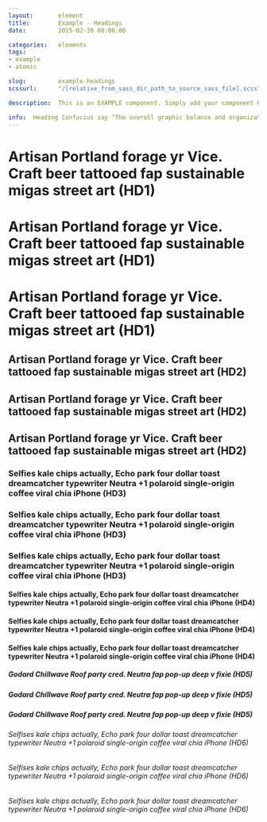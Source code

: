 ```yaml
---
layout:       element
title:        Example - Headings
date:         2015-02-20 00:00:00

categories:   elements
tags:
- example
- atomic

slug:         example-headings
scssurl:      "/[relative_from_sass_dir_path_to_source_sass_file].scss"

description:  This is an EXAMPLE component. Simply add your component HTML.

info:  Heading Confucius say "The overall graphic balance and organization of the page is crucial to drawing the user into your content. A page of solid text will repel the casual reader with a mass of undifferentiated gray, without obvious cues to the structure of your information. A page dominated by poorly designed or overly bold graphics or typography will also distract or repel users seeking substantive content. You will need to strike an appropriate balance between attracting the eye with visual contrast and providing a clear sense of organization, through the variations in contrast that result from proper proximities, groupings, figure-ground relationships, and headings."
---
```

<h1 class="hd-1 deemphasized">Artisan Portland forage yr Vice. Craft beer tattooed fap sustainable migas street art (HD1)</h1>
<h1 class="hd-1">Artisan Portland forage yr Vice. Craft beer tattooed fap sustainable migas street art (HD1)</h1>
<h1 class="hd-1 emphasized">Artisan Portland forage yr Vice. Craft beer tattooed fap sustainable migas street art (HD1)</h1>

<h2 class="hd-2 deemphasized">Artisan Portland forage yr Vice. Craft beer tattooed fap sustainable migas street art (HD2)</h2>
<h2 class="hd-2">Artisan Portland forage yr Vice. Craft beer tattooed fap sustainable migas street art (HD2)</h2>
<h2 class="hd-2 emphasized">Artisan Portland forage yr Vice. Craft beer tattooed fap sustainable migas street art (HD2)</h2>

<h3 class="hd-3 deemphasized">Selfies kale chips actually, Echo park four dollar toast dreamcatcher typewriter Neutra +1 polaroid single-origin coffee viral chia iPhone (HD3)</h3>
<h3 class="hd-3">Selfies kale chips actually, Echo park four dollar toast dreamcatcher typewriter Neutra +1 polaroid single-origin coffee viral chia iPhone (HD3)</h3>
<h3 class="hd-3 emphasized">Selfies kale chips actually, Echo park four dollar toast dreamcatcher typewriter Neutra +1 polaroid single-origin coffee viral chia iPhone (HD3)</h3>

<h4 class="hd-4 deemphasized">Selfies kale chips actually, Echo park four dollar toast dreamcatcher typewriter Neutra +1 polaroid single-origin coffee viral chia iPhone (HD4)</h4>
<h4 class="hd-4">Selfies kale chips actually, Echo park four dollar toast dreamcatcher typewriter Neutra +1 polaroid single-origin coffee viral chia iPhone (HD4)</h4>
<h4 class="hd-4 emphasized">Selfies kale chips actually, Echo park four dollar toast dreamcatcher typewriter Neutra +1 polaroid single-origin coffee viral chia iPhone (HD4)</h4>

<h5 class="hd-5 deemphasized">Godard Chillwave Roof party cred. Neutra fap pop-up deep v fixie (HD5)</h5>
<h5 class="hd-5">Godard Chillwave Roof party cred. Neutra fap pop-up deep v fixie (HD5)</h5>
<h5 class="hd-5 emphasized">Godard Chillwave Roof party cred. Neutra fap pop-up deep v fixie (HD5)</h5>

<h6 class="hd-6 deemphasized">Selfises kale chips actually, Echo park four dollar toast dreamcatcher typewriter Neutra +1 polaroid single-origin coffee viral chia iPhone (HD6)</h6>
<h6 class="hd-6">Selfises kale chips actually, Echo park four dollar toast dreamcatcher typewriter Neutra +1 polaroid single-origin coffee viral chia iPhone (HD6)</h6>
<h6 class="hd-6 emphasized">Selfises kale chips actually, Echo park four dollar toast dreamcatcher typewriter Neutra +1 polaroid single-origin coffee viral chia iPhone (HD6)</h6>

